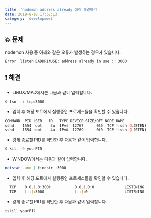 ```yaml
---
title: 'nodemon address already 에러 해결하기'
date: 2019-8-28 17:52:13
category: 'development'
---
```


## 💥 문제

nodemon 사용 중 아래와 같은 오류가 발생하는 경우가 있습니다.

```sh
Error: listen EADDRINUSE: address already in use :::3000
```

## ❗️ 해결

- LINUX/MAC에서는 다음과 같이 입력합니다.

```sh
$ lsof -i tcp:3000
```

- 입력 후 해당 포트에서 실행중인 프로세스들을 확인할 수 있습니다.

```sh
COMMAND  PID USER   FD   TYPE DEVICE SIZE/OFF NODE NAME
sshd    1554 root    3u  IPv4  12767      0t0  TCP *:ssh (LISTEN)
sshd    1554 root    4u  IPv6  12769      0t0  TCP *:ssh (LISTEN)
```

- 강제 종료할 PID를 확인한 후 다음과 같이 입력합니다.

```sh
$ kill -9 yourPID
```

- WINDOW에서는 다음과 같이 입력합니다.

```sh
netstat -ano | findstr :3000
```

- 입력 후 해당 포트에서 실행중인 프로세스들을 확인할 수 있습니다.

```sh
  TCP    0.0.0.0:3000           0.0.0.0:0              LISTENING       1928
  TCP    [::]:3000              [::]:0                 LISTENING       1928
```

- 강제 종료할 PID를 확인한 후 다음과 같이 입력합니다.

```sh
tskill yourPID
```
